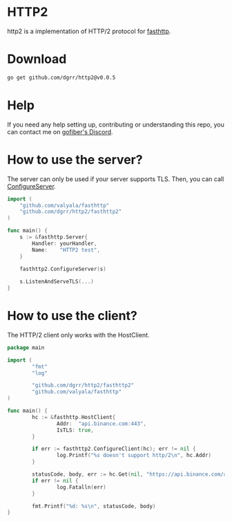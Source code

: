 # HTTP2

http2 is a implementation of HTTP/2 protocol for [fasthttp](https://github.com/valyala/fasthttp).

# Download

```bash
go get github.com/dgrr/http2@v0.0.5
```

# Help

If you need any help setting up, contributing or understanding this repo, you can contact me on [gofiber's Discord](https://gofiber.io/discord).

# How to use the server?

The server can only be used if your server supports TLS.
Then, you can call [ConfigureServer](https://pkg.go.dev/github.com/dgrr/http2@v0.0.3/fasthttp2#ConfigureServer).

```go
import (
	"github.com/valyala/fasthttp"
	"github.com/dgrr/http2/fasthttp2"
)

func main() {
    s := &fasthttp.Server{
        Handler: yourHandler,
        Name:    "HTTP2 test",
    }

    fasthttp2.ConfigureServer(s)
    
    s.ListenAndServeTLS(...)
}
```

# How to use the client?

The HTTP/2 client only works with the HostClient.

```go
package main

import (
        "fmt"
        "log"

        "github.com/dgrr/http2/fasthttp2"
        "github.com/valyala/fasthttp"
)

func main() {
        hc := &fasthttp.HostClient{
                Addr:  "api.binance.com:443",
                IsTLS: true,
        }

        if err := fasthttp2.ConfigureClient(hc); err != nil {
                log.Printf("%s doesn't support http/2\n", hc.Addr)
        }

        statusCode, body, err := hc.Get(nil, "https://api.binance.com/api/v3/time")
        if err != nil {
                log.Fatalln(err)
        }

        fmt.Printf("%d: %s\n", statusCode, body)
}
```
